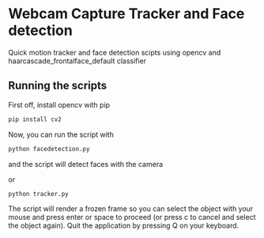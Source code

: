 # Webcam Capture Tracker and Face detection

Quick motion tracker and face detection scipts using opencv and haarcascade_frontalface_default classifier

## Running the scripts

First off, install opencv with pip

```bash
pip install cv2
```

Now, you can run the script with

```bash
python facedetection.py
```

and the script will detect faces with the camera

or

```bash
python tracker.py
```

The script will render a frozen frame so you can select the object with your mouse and press enter or space to proceed (or press c to cancel and select the object again). Quit the application by pressing Q on your keyboard.